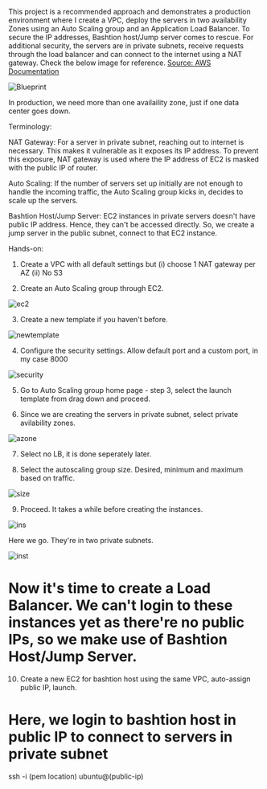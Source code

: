 This project is a recommended approach and demonstrates a production environment where I create a VPC, deploy the servers in two availability Zones using an Auto Scaling group and an Application Load Balancer. To secure the IP addresses, Bashtion host/Jump server comes to rescue. For additional security, the servers are in private subnets, receive requests through the load balancer and can connect to the internet using a NAT gateway. Check the below image for reference. [Source: AWS Documentation](https://docs.aws.amazon.com/vpc/latest/userguide/vpc-example-private-subnets-nat.html)

![Blueprint](https://github.com/guycalledavinash/aws/assets/90386560/6acc1650-d23c-4e4f-8ae3-7282953ca7e0)

In production, we need more than one availaility zone, just if one data center goes down.

Terminology:

NAT Gateway: For a server in private subnet, reaching out to internet is necessary. This makes it vulnerable as it exposes its IP address. To prevent this exposure, NAT gateway is used where the IP address of EC2 is masked with the public IP of router.

Auto Scaling: If the number of servers set up initially are not enough to handle the incoming traffic, the Auto Scaling group kicks in, decides to scale up the servers.

Bashtion Host/Jump Server: EC2 instances in private servers doesn't have public IP address. Hence, they can't be accessed directly. So, we create a jump server in the public subnet, connect to that EC2 instance.

Hands-on:

1. Create a VPC with all default settings but (i) choose 1 NAT gateway per AZ (ii) No S3

2. Create an Auto Scaling group through EC2.

![ec2](https://github.com/guycalledavinash/aws/assets/90386560/5b0348b2-7b30-4030-a52e-bf71d7320653)

3. Create a new template if you haven't before.

![newtemplate](https://github.com/guycalledavinash/aws/assets/90386560/2e1873f1-0087-4e92-870f-65a2a97d77e5)

4. Configure the security settings. Allow default port and a custom port, in my case 8000

![security](https://github.com/guycalledavinash/aws/assets/90386560/45316229-7edc-47bc-bb0e-afb820b2b1bd)

5. Go to Auto Scaling group home page - step 3, select the launch template from drag down and proceed.

6. Since we are creating the servers in private subnet, select private avilability zones.

![azone](https://github.com/guycalledavinash/aws/assets/90386560/29257d4e-5ef5-455d-abf6-a8753f5cc2c2)

7. Select no LB, it is done seperately later.

8. Select the autoscaling group size. Desired, minimum and maximum based on traffic.

![size](https://github.com/guycalledavinash/aws/assets/90386560/cff173c1-bf56-4781-8267-1ffc14f86e3f)

9. Proceed. It takes a while before creating the instances.

![ins](https://github.com/guycalledavinash/aws/assets/90386560/fd94f82e-11d7-488a-a6df-2ac081e2ef47)

Here we go. They're in two private subnets.

![inst](https://github.com/guycalledavinash/aws/assets/90386560/4e5a3964-4f61-486b-8263-b21853bc0ca5)

# Now it's time to create a Load Balancer. We can't login to these instances yet as there're no public IPs, so we make use of Bashtion Host/Jump Server.

10. Create a new EC2 for bashtion host using the same VPC, auto-assign public IP, launch.

# Here, we login to bashtion host in public IP to connect to servers in private subnet

ssh -i (pem location) ubuntu@(public-ip)

